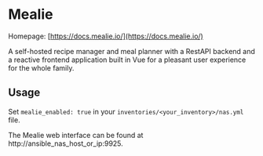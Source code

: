 # Mealie

Homepage: [https://docs.mealie.io/](https://docs.mealie.io/)

A self-hosted recipe manager and meal planner with a RestAPI backend and a reactive frontend application built in Vue for a pleasant user experience for the whole family.

## Usage

Set `mealie_enabled: true` in your `inventories/<your_inventory>/nas.yml` file.

The Mealie web interface can be found at http://ansible_nas_host_or_ip:9925.
